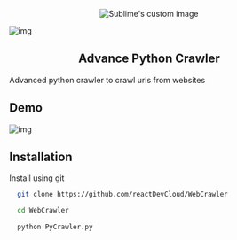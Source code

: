 
<p align="center">
  
  <img src="https://github.com/reactDevCloud/WebCrawler/blob/master/Group%202.svg" alt="Sublime's custom image"/>
  
</p>

<p align="center">
  
  ![img](https://img.shields.io/badge/-in--progress-green)
  
</p>

<h2 align="center">
  Advance Python Crawler
</h2>


Advanced python crawler to crawl urls from websites

## Demo

![img](https://i.ibb.co/r3dnDZm/Screenshot-2023-04-07-002953.png)


## Installation

Install using git

```bash
  git clone https://github.com/reactDevCloud/WebCrawler

  cd WebCrawler
  
  python PyCrawler.py
```
